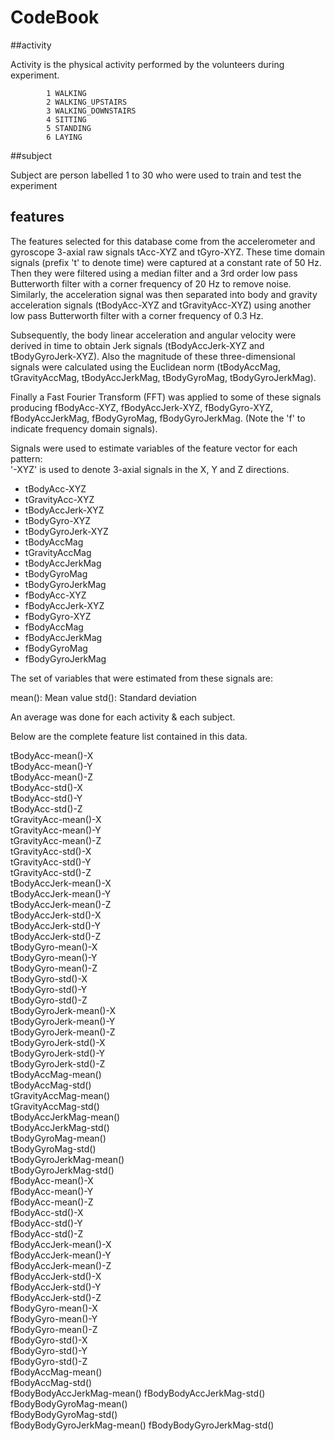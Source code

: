 # CodeBook

##activity 

Activity is the physical activity performed by the volunteers during experiment.
			
			1 WALKING
			2 WALKING_UPSTAIRS
			3 WALKING_DOWNSTAIRS
			4 SITTING
			5 STANDING
			6 LAYING   
               
##subject     

Subject are person labelled 1 to 30 who were used to train and test the experiment

			
## features

The features selected for this database come from the accelerometer and gyroscope 3-axial raw signals tAcc-XYZ and tGyro-XYZ. These time domain signals (prefix 't' to denote time) were captured at a constant rate of 50 Hz. Then they were filtered using a median filter and a 3rd order low pass Butterworth filter with a corner frequency of 20 Hz to remove noise. Similarly, the acceleration signal was then separated into body and gravity acceleration signals (tBodyAcc-XYZ and tGravityAcc-XYZ) using another low pass Butterworth filter with a corner frequency of 0.3 Hz. 

Subsequently, the body linear acceleration and angular velocity were derived in time to obtain Jerk signals (tBodyAccJerk-XYZ and tBodyGyroJerk-XYZ). Also the magnitude of these three-dimensional signals were calculated using the Euclidean norm (tBodyAccMag, tGravityAccMag, tBodyAccJerkMag, tBodyGyroMag, tBodyGyroJerkMag). 

Finally a Fast Fourier Transform (FFT) was applied to some of these signals producing fBodyAcc-XYZ, fBodyAccJerk-XYZ, fBodyGyro-XYZ, fBodyAccJerkMag, fBodyGyroMag, fBodyGyroJerkMag. (Note the 'f' to indicate frequency domain signals).

Signals were used to estimate variables of the feature vector for each pattern:  
'-XYZ' is used to denote 3-axial signals in the X, Y and Z directions.

*	tBodyAcc-XYZ
*	tGravityAcc-XYZ
*	tBodyAccJerk-XYZ
*	tBodyGyro-XYZ
*	tBodyGyroJerk-XYZ
*	tBodyAccMag
*	tGravityAccMag
*	tBodyAccJerkMag
*	tBodyGyroMag
*	tBodyGyroJerkMag
*	fBodyAcc-XYZ
*	fBodyAccJerk-XYZ
*	fBodyGyro-XYZ
*	fBodyAccMag
*	fBodyAccJerkMag
*	fBodyGyroMag
*	fBodyGyroJerkMag

The set of variables that were estimated from these signals are: 

mean(): Mean value
std(): Standard deviation

An average was done for each activity & each subject.

Below are the complete feature list contained in this data.

tBodyAcc-mean()-X          
tBodyAcc-mean()-Y          
tBodyAcc-mean()-Z          
tBodyAcc-std()-X           
tBodyAcc-std()-Y           
tBodyAcc-std()-Z           
tGravityAcc-mean()-X       
tGravityAcc-mean()-Y       
tGravityAcc-mean()-Z       
tGravityAcc-std()-X        
tGravityAcc-std()-Y        
tGravityAcc-std()-Z        
tBodyAccJerk-mean()-X      
tBodyAccJerk-mean()-Y      
tBodyAccJerk-mean()-Z      
tBodyAccJerk-std()-X       
tBodyAccJerk-std()-Y       
tBodyAccJerk-std()-Z       
tBodyGyro-mean()-X         
tBodyGyro-mean()-Y         
tBodyGyro-mean()-Z         
tBodyGyro-std()-X          
tBodyGyro-std()-Y          
tBodyGyro-std()-Z          
tBodyGyroJerk-mean()-X     
tBodyGyroJerk-mean()-Y     
tBodyGyroJerk-mean()-Z     
tBodyGyroJerk-std()-X      
tBodyGyroJerk-std()-Y      
tBodyGyroJerk-std()-Z      
tBodyAccMag-mean()         
tBodyAccMag-std()          
tGravityAccMag-mean()      
tGravityAccMag-std()       
tBodyAccJerkMag-mean()     
tBodyAccJerkMag-std()      
tBodyGyroMag-mean()        
tBodyGyroMag-std()         
tBodyGyroJerkMag-mean()    
tBodyGyroJerkMag-std()     
fBodyAcc-mean()-X          
fBodyAcc-mean()-Y          
fBodyAcc-mean()-Z          
fBodyAcc-std()-X           
fBodyAcc-std()-Y           
fBodyAcc-std()-Z           
fBodyAccJerk-mean()-X      
fBodyAccJerk-mean()-Y      
fBodyAccJerk-mean()-Z      
fBodyAccJerk-std()-X       
fBodyAccJerk-std()-Y       
fBodyAccJerk-std()-Z       
fBodyGyro-mean()-X         
fBodyGyro-mean()-Y         
fBodyGyro-mean()-Z         
fBodyGyro-std()-X          
fBodyGyro-std()-Y          
fBodyGyro-std()-Z          
fBodyAccMag-mean()         
fBodyAccMag-std()          
fBodyBodyAccJerkMag-mean() 
fBodyBodyAccJerkMag-std()  
fBodyBodyGyroMag-mean()    
fBodyBodyGyroMag-std()     
fBodyBodyGyroJerkMag-mean()
fBodyBodyGyroJerkMag-std() 
